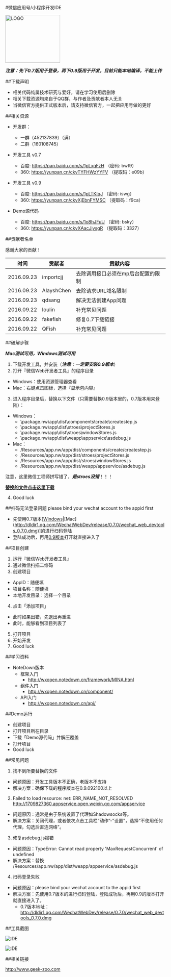 #微信应用号/小程序开发IDE

<img src="https://cloud.githubusercontent.com/assets/876707/18773863/cca59fae-8185-11e6-9d7b-050ba646b456.png" width = "172" height = "150" alt="LOGO" align=center />

***注意：先下0.7版用于登录，再下0.9版用于开发，目前只能本地编译，不能上传***

##下载声明

* 相关代码纯属技术研究与爱好，请在学习使用后删除
* 相关下载资源均来自于QQ群，与作者及贡献者本人无关
* 当微信官方提供正式版本后，请支持微信官方，一起把应用号做的更好

##相关资源

* 开发群：
	* 一群（452137839）（满）
	* 二群（160108745）

* 开发工具 v0.7
	* 百度: https://pan.baidu.com/s/1pLxqFzH （密码: bwt9）
	* 360: https://yunpan.cn/ckvTYFHWzYYFV （提取码：e09b）

* 开发工具 v0.9
  * 百度: https://pan.baidu.com/s/1pLTKIqJ （密码: iswg）
  * 360: https://yunpan.cn/ckvXjEbnFYMSC （提取码：f9ca）

* Demo源代码
  * 百度: https://pan.baidu.com/s/1o8hJFuU （密码: bsky）
  * 360: https://yunpan.cn/ckvXAacJjvsgR （提取码：3327）

##贡献者名单

感谢大家的贡献！

| 时间 | 贡献者 | 贡献内容 |
|--------|------------|---------------|
| 2016.09.23 | importcjj | 去除调用接口必须在mp后台配置的限制 |
| 2016.09.23 | AlayshChen | 去除请求URL域名限制 |
| 2016.09.23 | qdsang | 解决无法创建App问题 |
| 2016.09.22 | loulin | 补充常见问题 |
| 2016.09.22 | fakefish | 修复0.7下载链接 |
| 2016.09.22 | QFish | 补充常见问题 |

##破解步骤

***Mac测试可用，Windows测试可用***

1. 下载开发工具，并安装（***注意：一定要安装0.9版本***）
2. 打开『微信Web开发者工具』的程序目录
  * Windows：使用资源管理器查看
  * Mac：右键点击图标，选择『显示包内容』
3. 进入程序目录后，替换以下文件（只需要替换0.9版本里的，0.7版本用来登陆）：
  * Windows：
    * \package.nw\app\dist\components\create\createstep.js
    * \package.nw\app\dist\stroes\projectStores.js
    * \package.nw\app\dist\stroes\windowStores.js
    * \package.nw\app\dist\weapp\appservice\asdebug.js
  * Mac：
    * /Resources/app.nw/app/dist/components/create/createstep.js
    * /Resources/app.nw/app/dist/stroes/projectStores.js
    * /Resources/app.nw/app/dist/stroes/windowStores.js
    * /Resources/app.nw/app/dist/weapp/appservice/asdebug.js  

  注意，这里微信工程师拼写错了，***是stroes没错***！！！

  **[替换的文件点击这里下载](https://github.com/gavinkwoe/weapp-ide-crack/archive/master.zip)**

4. Good luck

##扫码无法登录问题 please bind your wechat account to the appid first

* 先使用0.7版本[[Windows](http://dldir1.qq.com/WechatWebDev/release/0.7.0/wechat_web_devtools_0.7.0_x64.exe)|[Mac] (http://dldir1.qq.com/WechatWebDev/release/0.7.0/wechat_web_devtools_0.7.0.dmg)]的进行扫码登陆
* 登陆成功后，再用[0.9版本](https://pan.baidu.com/s/1pLTKIqJ)打开就直接进入了

##项目创建

1. 运行『微信Web开发者工具』
2. 通过微信扫描二维码
3. 创建项目
  * AppID：随便填
  * 项目名称：随便填
  * 本地开发目录：选择一个目录
4. 点击「添加项目」
  * 此时如果出错，先退出再重进
  * 此时，能够看到项目列表了
5. 打开项目
6. 开始开发
7. Good luck

##学习资料

* NoteDown版本
	* 框架入门
		* http://wxopen.notedown.cn/framework/MINA.html
	* 组件入门
		* http://wxopen.notedown.cn/component/
	* API入门
		* http://wxopen.notedown.cn/api/

##Demo运行

* 创建项目
* 打开项目所在目录
* 下载「Demo源代码」并解压覆盖
* 打开项目
* Good luck

##常见问题
1. 找不到所要替换的文件
  * 问题原因：开发工具版本不正确，老版本不支持
  * 解决方案：确保下载的程序版本在0.9.092100以上
2. Failed to load resource: net::ERR_NAME_NOT_RESOLVED http://1709827360.appservice.open.weixin.qq.com/appservice
  * 问题原因：通常是由于系统设置了代理如Shadowsocks等。
  * 解决方案：关闭代理，或者依次点击工具栏“动作”-"设置"，选择“不使用任何代理，勾选后直连网络”。
3. 修复asdebug.js报错
  * 问题原因：TypeError: Cannot read property 'MaxRequestConcurrent' of undefined
  * 解决方案：替换 /Resources/app.nw/app/dist/weapp/appservice/asdebug.js  
4. 扫码登录失败
  * 问题原因：please bind your wechat account to the appid first
  * 解决方案：先使用0.7版本的进行扫码登陆，登陆成功后，再用0.9的版本打开就直接进入了。
    * 0.7版本地址：http://dldir1.qq.com/WechatWebDev/release/0.7.0/wechat_web_devtools_0.7.0.dmg

##工具截图

![IDE](https://cloud.githubusercontent.com/assets/876707/18745196/f4f0488e-80f3-11e6-844b-f45d7e52a23c.png)

![IDE](https://cloud.githubusercontent.com/assets/876707/18745200/f7a74870-80f3-11e6-83cf-df00f7f87f56.png)

##相关链接

http://www.geek-zoo.com
